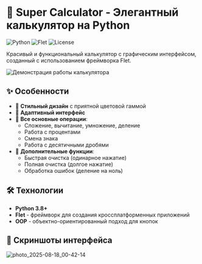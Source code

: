 # 🧮 Super Calculator - Элегантный калькулятор на Python

![Python](https://img.shields.io/badge/Python-3.8+-blue?logo=python&style=flat-square)
![Flet](https://img.shields.io/badge/Flet-0.1.58-success?style=flat-square)
![License](https://img.shields.io/badge/License-MIT-green?style=flat-square)

Красивый и функциональный калькулятор с графическим интерфейсом, созданный с использованием фреймворка Flet.

![Демонстрация работы калькулятора](demo.gif)

## ✨ Особенности

- 🎨 **Стильный дизайн** с приятной цветовой гаммой
- 📱 **Адаптивный интерфейс** 
- 🔢 **Все основные операции**:
  - Сложение, вычитание, умножение, деление
  - Работа с процентами
  - Смена знака
  - Работа с десятичными дробями
- 🚀 **Дополнительные функции**:
  - Быстрая очистка (одинарное нажатие)
  - Полная очистка (долгое нажатие)
  - Обработка ошибок (деление на ноль)

## 🛠 Технологии

- **Python 3.8+**
- **Flet** - фреймворк для создания кроссплатформенных приложений
- **OOP** - объектно-ориентированный подход для кнопок

## 📸 Скриншоты интерфейса
![photo_2025-08-18_00-42-14](https://github.com/user-attachments/assets/c11cee3b-9925-4482-8ba4-d55efc7de6e9)
